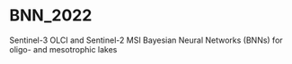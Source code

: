 # BNN_2022
Sentinel-3 OLCI and Sentinel-2 MSI Bayesian Neural Networks (BNNs) for oligo- and mesotrophic lakes
